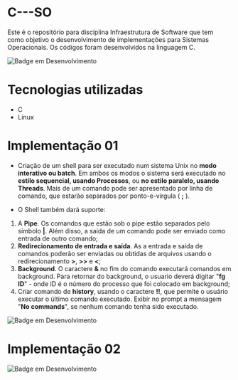 # C---SO
Este é o repositório para disciplina Infraestrutura de Software que tem como objetivo o desenvolvimento de implementações para Sistemas Operacionais. Os códigos foram desenvolvidos na linguagem C.

![Badge em Desenvolvimento](http://img.shields.io/static/v1?label=STATUS&message=EM%20DESENVOLVIMENTO&color=GREEN&style=for-the-badge)

# Tecnologias utilizadas
* C
* Linux

 # Implementação 01
 * Criação de um shell para ser executado num sistema Unix no **modo interativo ou batch**. Em ambos os modos o sistema será executado no **estilo sequencial, usando Processos**, ou **no estilo paralelo, usando Threads**.  Mais de um comando pode ser apresentado por linha de comando, que estarão separados por ponto-e-vírgula ( **;** ).
 
 * O Shell também dará suporte:
1. A **Pipe**. Os comandos que estão sob o pipe estão separados pelo símbolo **|**. Além disso, a saída de um comando pode ser enviado como entrada de outro comando;
2. **Redirecionamento de entrada e saída**. As a entrada e saída de comandos poderão ser enviadas ou obtidas de arquivos usando o redirecionamento **>**, **>>** e **<**;
3. **Background**. O caractere **&** no fim do comando executará comandos em background. Para retornar do background, o usuario deverá digitar "**fg ID**" - onde ID é o número do processo que foi colocado em background; 
4. Criar comando de **history**, usando o caractere **!!**, que permite o usuário executar o último comando executado. Exibir no prompt a mensagem "**No commands**", se nenhum comando tenha sido executado.

![Badge em Desenvolvimento](http://img.shields.io/static/v1?label=STATUS&message=CONCLUIDO&color=GREEN&style=for-the-badge)
 
 # Implementação 02
 
![Badge em Desenvolvimento](http://img.shields.io/static/v1?label=STATUS&message=EM%20BREVE&color=YELLOW&style=for-the-badge)
 
